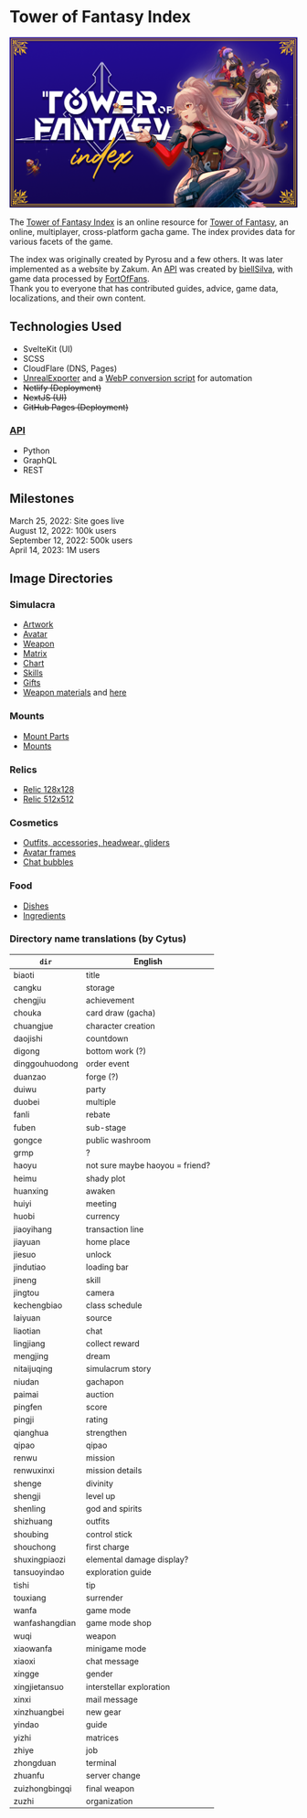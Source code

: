 # Tower of Fantasy Index
![Tower of Fantasy Index banner](/static/images/banner.png)

The [Tower of Fantasy Index](https://toweroffantasy.info) is an online resource for [Tower of Fantasy](https://www.toweroffantasy-global.com/), an online, multiplayer, cross-platform gacha game. The index provides data for various facets of the game.

The index was originally created by Pyrosu and a few others. It was later implemented as a website by Zakum. An [API](https://github.com/biellSilva/toweroffantasy.api) was created by [biellSilva](https://github.com/biellSilva), with game data processed by [FortOfFans](https://github.com/FortOfFans).  
Thank you to everyone that has contributed guides, advice, game data, localizations, and their own content.

## Technologies Used
- SvelteKit (UI)
- SCSS
- CloudFlare (DNS, Pages)
- [UnrealExporter](https://github.com/whotookzakum/UnrealExporter) and a [WebP conversion script](/WebP) for automation
- ~~Netlify (Deployment)~~
- ~~NextJS (UI)~~
- ~~GitHub Pages (Deployment)~~

### [API](https://github.com/biellSilva/toweroffantasy.api)
- Python
- GraphQL
- REST

## Milestones
March 25, 2022: Site goes live  
August 12, 2022: 100k users  
September 12, 2022: 500k users  
April 14, 2023: 1M users

## Image Directories
### Simulacra
- [Artwork](/static/Hotta/Content/Resources/UI/huanxing/lihui)
- [Avatar](Icon/Avatar)
- [Weapon](/static/Hotta/Content/Resources/Icon/weapon/Icon)
- [Matrix](/static/Hotta/Content/Resources/Icon/yizhi/256)
- [Chart](/static/Hotta/Content/Resources/UI/shizhuang/nitai/xiangqing/wuwei)
- [Skills](/static/Hotta/Content/Resources/Icon/skill)
- [Gifts](/static/Hotta/Content/Resources/Icon/ImitationGift)
- [Weapon materials](/static/Hotta/Content/Resources/Icon/zujian) and [here](/static/Hotta/Content/Resources/Icon/item)

### Mounts
- [Mount Parts](/static/Hotta/Content/Resources/Icon/Mount)
- [Mounts](/static/Hotta/Content/Resources/UI/Mount)

### Relics
- [Relic 128x128](/static/Hotta/Content/Resources/UI/Artifact/icon)
- [Relic 512x512](/static/Hotta/Content/Resources/UI/Artifact/itemicon)

### Cosmetics
- [Outfits, accessories, headwear, gliders](/static/Hotta/Content/Resources/UI/shizhuang/Fashion_icon)
- [Avatar frames](/static/Hotta/Content/Resources/Icon/AvatarFrame)
- [Chat bubbles](/static/Hotta/Content/Resources/Icon/chat/qipao)

### Food
- [Dishes](Icon/caiyao)
- [Ingredients](Icon/shicai)

### Directory name translations (by Cytus)
| `dir`  | English |
|--------|---------|
| biaoti | title |
| cangku | storage |
| chengjiu |  achievement |
| chouka | card draw (gacha) |
| chuangjue | character creation |
| daojishi | countdown |
| digong | bottom work (?) |
| dinggouhuodong | order event |
| duanzao | forge (?) |
| duiwu | party |
| duobei | multiple |
| fanli | rebate |
| fuben | sub-stage |
| gongce | public washroom |
| grmp | ? |
| haoyu | not sure maybe haoyou = friend? |
| heimu | shady plot |
| huanxing | awaken |
| huiyi | meeting |
| huobi | currency |
| jiaoyihang | transaction line |
| jiayuan | home place |
| jiesuo | unlock |
| jindutiao | loading bar |
| jineng | skill |
| jingtou | camera |
| kechengbiao | class schedule |
| laiyuan | source |
| liaotian | chat |
| lingjiang | collect reward |
| mengjing | dream |
| nitaijuqing | simulacrum story |
| niudan | gachapon |
| paimai | auction |
| pingfen | score |
| pingji | rating |
| qianghua | strengthen |
| qipao | qipao |
| renwu | mission |
| renwuxinxi | mission details |
| shenge | divinity |
| shengji | level up |
| shenling | god and spirits |
| shizhuang | outfits |
| shoubing | control stick |
| shouchong | first charge |
| shuxingpiaozi | elemental damage display? |
| tansuoyindao | exploration guide |
| tishi | tip |
| touxiang | surrender |
| wanfa | game mode |
| wanfashangdian | game mode shop |
| wuqi | weapon |
| xiaowanfa | minigame mode |
| xiaoxi | chat message |
| xingge | gender |
| xingjietansuo | interstellar exploration |
| xinxi | mail message |
| xinzhuangbei | new gear  |
| yindao | guide |
| yizhi | matrices |
| zhiye | job |
| zhongduan | terminal |
| zhuanfu | server change |
| zuizhongbingqi | final weapon |
| zuzhi | organization |